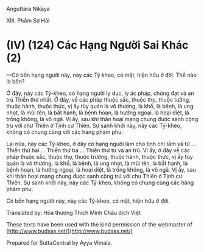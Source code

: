  

Aṅguttara Nikāya

XIII. Phẩm Sợ Hãi

# (IV) (124) Các Hạng Người Sai Khác (2)

—Có bốn hạng người này, này các Tỷ kheo, có mặt, hiện hữu ở đời. Thế nào là bốn?

Ở đây, này các Tỷ-kheo, có hạng người ly dục, ly ác pháp, chứng đạt và an trú Thiền thứ nhất. Ở đây, về các pháp thuộc sắc, thuộc thọ, thuộc tưởng, thuộc hành, thuộc thức, vị ấy tùy quán là vô thường, là khổ, là bệnh, là ung nhọt, là mũi tên, là bất hạnh, là bệnh hoạn, là hướng ngoại, là hoại diệt, là trống không, là vô ngã. Vị ấy, sau khi thân hoại mạng chung được sanh cộng trú với chư Thiên ở Tịnh cư Thiên. Sự sanh khởi này, này các Tỷ-kheo, không có chung cùng với các hàng phàm phu.

Lại nữa, này các Tỷ-kheo, ở đây có hạng người làm cho tịnh chỉ tầm và tứ ... Thiền thứ hai ... Thiền thứ ba ... Thiền thứ tư và an trú. Vị ấy, ở đây về các pháp thuộc sắc, thuộc thọ, thuộc trưởng, thuộc hành, thuộc thức, vị ấy tùy quán là vô thường, là khổ, là bệnh, là ung nhọt, là mũi tên, là bất hạnh, là bệnh hoạn, là hướng ngoại, là hoại diệt, là trống không, là vô ngã. Vị ấy, sau khi thân hoại mạng chung được sanh cộng trú với chư Thiên ở Tịnh cư Thiên. Sự sanh khởi này, này các Tỷ-kheo, không có chung cùng các hàng phàm phu.

Có bốn hạng người này, này các Tỷ-kheo, có mặt, hiện hữu ở đời.

Translated by: Hòa thượng Thích Minh Châu dịch Việt

These texts have been used with the kind permission of the webmaster of [http://www.budsas.net/](http://www.budsas.net/)

Prepared for SuttaCentral by Ayya Vimala.